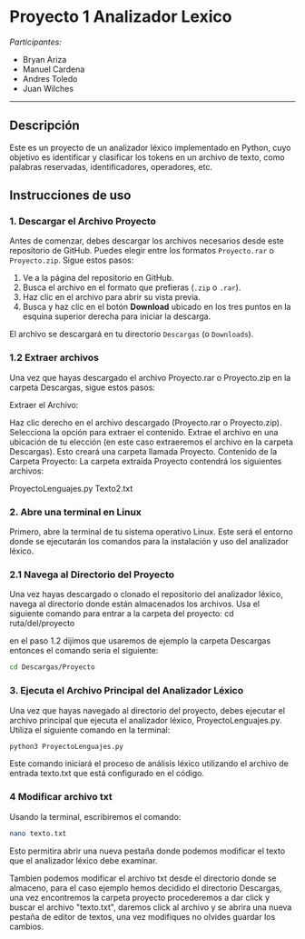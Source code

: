 # Proyecto 1 Analizador Lexico

*Participantes:*
- Bryan Ariza
- Manuel Cardena
- Andres Toledo
- Juan Wilches

---
## Descripción
 Este es un proyecto de un analizador léxico implementado en Python, cuyo objetivo es identificar y clasificar los tokens en un archivo de texto, como palabras reservadas, identificadores, operadores, etc. 

## Instrucciones de uso

### 1. Descargar el Archivo Proyecto

Antes de comenzar, debes descargar los archivos necesarios desde este repositorio de GitHub. Puedes elegir entre los formatos `Proyecto.rar` o `Proyecto.zip`. Sigue estos pasos:

1. Ve a la página del repositorio en GitHub.
2. Busca el archivo en el formato que prefieras (`.zip` o `.rar`).
3. Haz clic en el archivo para abrir su vista previa.
4. Busca y haz clic en el botón **Download** ubicado en los tres puntos en la esquina superior derecha para iniciar la descarga. 

El archivo se descargará en tu directorio `Descargas` (o `Downloads`).

### 1.2 Extraer archivos 
Una vez que hayas descargado el archivo Proyecto.rar o Proyecto.zip en la carpeta Descargas, sigue estos pasos:

Extraer el Archivo:

Haz clic derecho en el archivo descargado (Proyecto.rar o Proyecto.zip).
Selecciona la opción para extraer el contenido.
Extrae el archivo en una ubicación de tu elección (en este caso extraeremos el archivo en la carpeta Descargas). Esto creará una carpeta llamada Proyecto.
Contenido de la Carpeta Proyecto: La carpeta extraída Proyecto contendrá los siguientes archivos:

ProyectoLenguajes.py
Texto2.txt


### 2. Abre una terminal en Linux
Primero, abre la terminal de tu sistema operativo Linux. Este será el entorno donde se ejecutarán los comandos para la instalación y uso del analizador léxico.

### 2.1 Navega al Directorio del Proyecto
Una vez hayas descargado o clonado el repositorio del analizador léxico, navega al directorio donde están almacenados los archivos. Usa el siguiente comando para entrar a la carpeta del proyecto:
cd ruta/del/proyecto

en el paso 1.2 dijimos que usaremos de ejemplo la carpeta Descargas entonces el comando seria el siguiente:

```bash
cd Descargas/Proyecto
```


### 3. Ejecuta el Archivo Principal del Analizador Léxico
Una vez que hayas navegado al directorio del proyecto, debes ejecutar el archivo principal que ejecuta el analizador léxico, ProyectoLenguajes.py. Utiliza el siguiente comando en la terminal:
```bash
python3 ProyectoLenguajes.py
```

Este comando iniciará el proceso de análisis léxico utilizando el archivo de entrada texto.txt que está configurado en el código.

### 4 Modificar archivo txt
Usando la terminal, escribiremos el comando:
```bash
nano texto.txt
```
Esto permitira abrir una nueva pestaña donde podemos modificar el texto que el analizador léxico debe examinar.

Tambien podemos modificar el archivo txt desde el directorio donde se almaceno, para el caso ejemplo hemos decidido el directorio Descargas, una vez encontremos la carpeta proyecto procederemos a dar click y buscar el archivo "texto.txt", daremos click al archivo y se abrira una nueva pestaña de editor de textos, una vez modifiques no olvides guardar los cambios.

